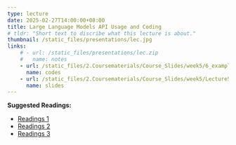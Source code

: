 ```yaml
---
type: lecture
date: 2025-02-27T14:00:00+08:00
title: Large Language Models API Usage and Coding
# tldr: "Short text to discribe what this lecture is about."
thumbnail: /static_files/presentations/lec.jpg
links: 
    # - url: /static_files/presentations/lec.zip
    #   name: notes
    - url: /static_files/2.Coursematerials/Course_Slides/week5/6_example_codes_for_LLM_API_usages.zip
      name: codes
    - url: /static_files/2.Coursematerials/Course_Slides/week5/Lecture5_Zhanzhan.pptx
      name: slides
---
```

**Suggested Readings:**
- [Readings 1]({{site.baseurl}}/static_files/2.Coursematerials/Reading_Materials/02.27-A_Manager_and_an_AI_Walk_into_a_Bar_Does_ChatGPT_Make_Biased_Decisions_Like_We_Do.pdf)
- [Readings 2]({{site.baseurl}}/static_files/2.Coursematerials/Reading_Materials/02.27-Are_We_in_the_AI-Generated_Text_World_Already_Quantifying_and_Monitoring_AIGT_on_Social_Media.pdf)
- [Readings 3]({{site.baseurl}}/static_files/2.Coursematerials/Reading_Materials/02.27-How_human–AI_feedback_loops_alter_human_perceptual,_emotional_and_social_judgements.pdf)
